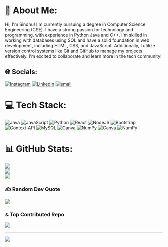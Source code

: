 # 💫 About Me:
Hi, I'm Sindhu! I'm currently pursuing a degree in Computer Science Engineering (CSE). I have a strong passion for technology and programming, with experience in Python Java and C++. I'm skilled in working with databases using SQL and have a solid foundation in web development, including HTML, CSS, and JavaScript. Additionally, I utilize version control systems like Git and GitHub to manage my projects effectively. I'm excited to collaborate and learn more in the tech community!


## 🌐 Socials:
[![Instagram](https://img.shields.io/badge/Instagram-%23E4405F.svg?logo=Instagram&logoColor=white)](https://instagram.com/_sindhureddy03_) [![LinkedIn](https://img.shields.io/badge/LinkedIn-%230077B5.svg?logo=linkedin&logoColor=white)](https://linkedin.com/in//sindhureddy3) [![email](https://img.shields.io/badge/Email-D14836?logo=gmail&logoColor=white)](mailto:sindhureddy4082@gmail.com) 

# 💻 Tech Stack:
![Java](https://img.shields.io/badge/java-%23ED8B00.svg?style=plastic&logo=openjdk&logoColor=white) ![JavaScript](https://img.shields.io/badge/javascript-%23323330.svg?style=plastic&logo=javascript&logoColor=%23F7DF1E) ![Python](https://img.shields.io/badge/python-3670A0?style=plastic&logo=python&logoColor=ffdd54) ![React](https://img.shields.io/badge/react-%2320232a.svg?style=plastic&logo=react&logoColor=%2361DAFB) ![NodeJS](https://img.shields.io/badge/node.js-6DA55F?style=plastic&logo=node.js&logoColor=white) ![Bootstrap](https://img.shields.io/badge/bootstrap-%238511FA.svg?style=plastic&logo=bootstrap&logoColor=white) ![Context-API](https://img.shields.io/badge/Context--Api-000000?style=plastic&logo=react) ![MySQL](https://img.shields.io/badge/mysql-4479A1.svg?style=plastic&logo=mysql&logoColor=white) ![Canva](https://img.shields.io/badge/Canva-%2300C4CC.svg?style=plastic&logo=Canva&logoColor=white) ![NumPy](https://img.shields.io/badge/numpy-%23013243.svg?style=plastic&logo=mysql&logoColor=white) ![Canva](https://img.shields.io/badge/Canva-%2300C4CC.svg?style=plastic&logo=Canva&logoColor=white) ![NumPy](https://img.shields.io/badge/numpy-%23013243.svg?sty)


# 📊 GitHub Stats:
![](https://github-readme-stats.vercel.app/api?username=sindhureddie03&theme=tokyonight&hide_border=false&include_all_commits=false&count_private=false)<br/>
![](https://nirzak-streak-stats.vercel.app/?user=sindhureddie03&theme=tokyonight&hide_border=false)<br/>
![](https://github-readme-stats.vercel.app/api/top-langs/?username=sindhureddie03&theme=tokyonight&hide_border=false&include_all_commits=false&count_private=false&layout=compact)

### ✍️ Random Dev Quote
![](https://quotes-github-readme.vercel.app/api?type=horizontal&theme=radical)

### 🔝 Top Contributed Repo
![](https://github-contributor-stats.vercel.app/api?username=sindhureddie03&limit=5&theme=dark&combine_all_yearly_contributions=true)

---
[![](https://visitcount.itsvg.in/api?id=sindhureddie03&icon=0&color=0)](https://visitcount.itsvg.in)

